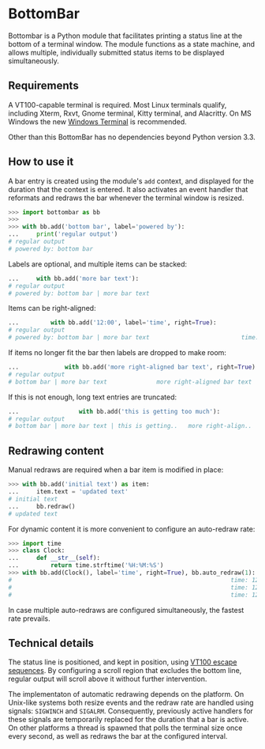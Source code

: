 BottomBar
=========

Bottombar is a Python module that facilitates printing a status line at the
bottom of a terminal window. The module functions as a state machine, and
allows multiple, individually submitted status items to be displayed
simultaneously.


Requirements
------------

A VT100-capable terminal is required. Most Linux terminals qualify, including
Xterm, Rxvt, Gnome terminal, Kitty terminal, and Alacritty. On MS Windows the
new [Windows Terminal](https://aka.ms/windowsterminal) is recommended.

Other than this BottomBar has no dependencies beyond Python version 3.3.


How to use it
-------------

A bar entry is created using the module's `add` context, and displayed for the
duration that the context is entered. It also activates an event handler that
reformats and redraws the bar whenever the terminal window is resized.

```python
>>> import bottombar as bb
>>> 
>>> with bb.add('bottom bar', label='powered by'):
...     print('regular output')
# regular output                                                              #
# powered by: bottom bar                                                      #
```

Labels are optional, and multiple items can be stacked:

```python
...     with bb.add('more bar text'):
# regular output                                                              #
# powered by: bottom bar | more bar text                                      #
```

Items can be right-aligned:

```python
...         with bb.add('12:00', label='time', right=True):
# regular output                                                              #
# powered by: bottom bar | more bar text                          time: 12:00 #
```

If items no longer fit the bar then labels are dropped to make room:

```python
...             with bb.add('more right-aligned bar text', right=True):
# regular output                                                              #
# bottom bar | more bar text              more right-aligned bar text | 12:00 #
```

If this is not enough, long text entries are truncated:

```python
...                 with bb.add('this is getting too much'):
# regular output                                                              #
# bottom bar | more bar text | this is getting..   more right-align.. | 12:00 #
```


Redrawing content
-----------------

Manual redraws are required when a bar item is modified in place:

```python
>>> with bb.add('initial text') as item:
...     item.text = 'updated text'
# initial text                                                                #
...     bb.redraw()
# updated text                                                                #
```

For dynamic content it is more convenient to configure an auto-redraw rate:

```python
>>> import time
>>> class Clock:
...     def __str__(self):
...         return time.strftime('%H:%M:%S')
>>> with bb.add(Clock(), label='time', right=True), bb.auto_redraw(1):
#                                                              time: 12:00:00 #
#                                                              time: 12:00:01 #
#                                                              time: 12:00:02 #
```

In case multiple auto-redraws are configured simultaneously, the fastest rate
prevails.


Technical details
-----------------

The status line is positioned, and kept in position, using [VT100 escape
sequences](https://vt100.net/docs/vt100-ug/). By configuring a scroll region
that excludes the bottom line, regular output will scroll above it without
further intervention.

The implementaton of automatic redrawing depends on the platform. On Unix-like
systems both resize events and the redraw rate are handled using signals:
`SIGWINCH` and `SIGALRM`. Consequently, previously active handlers for these
signals are temporarily replaced for the duration that a bar is active. On
other platforms a thread is spawned that polls the terminal size once every
second, as well as redraws the bar at the configured interval.
